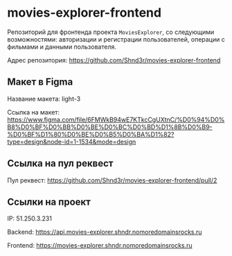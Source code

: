 # movies-explorer-frontend
Репозиторий для фронтенда проекта `MoviesExplorer`, со следующими возможностями: авторизации и регистрации пользователей, операции с фильмами и данными пользователя.
  
Адрес репозитория: https://github.com/Shnd3r/movies-explorer-frontend

## Макет в Figma

Название макета: light-3

Ссылка на макет: https://www.figma.com/file/6FMWkB94wE7KTkcCgUXtnC/%D0%94%D0%B8%D0%BF%D0%BB%D0%BE%D0%BC%D0%BD%D1%8B%D0%B9-%D0%BF%D1%80%D0%BE%D0%B5%D0%BA%D1%82?type=design&node-id=1-1534&mode=design

## Ссылка на пул реквест 
Пул реквест: https://github.com/Shnd3r/movies-explorer-frontend/pull/2

## Ссылки на проект

IP: 51.250.3.231

Backend: https://api.movies-explorer.shndr.nomoredomainsrocks.ru

Frontend: https://movies-explorer.shndr.nomoredomainsrocks.ru
